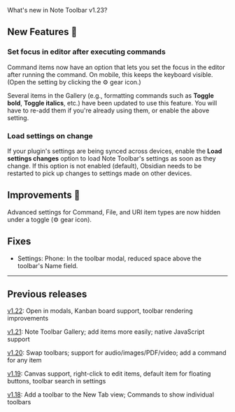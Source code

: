 What's new in Note Toolbar v1.23?

## New Features 🎉

### Set focus in editor after executing commands

Command items now have an option that lets you set the focus in the editor after running the command. On mobile, this keeps the keyboard visible. (Open the setting by clicking the ⚙️ gear icon.)

Several items in the Gallery (e.g., formatting commands such as **Toggle bold**, **Toggle italics**, etc.) have been updated to use this feature. You will have to re-add them if you're already using them, or enable the above setting.

### Load settings on change

If your plugin's settings are being synced across devices, enable the **Load settings changes** option to load Note Toolbar's settings as soon as they change. If this option is not enabled (default), Obsidian needs to be restarted to pick up changes to settings made on other devices. 

## Improvements 🚀

Advanced settings for Command, File, and URI item types are now hidden under a toggle (⚙️ gear icon).

## Fixes

- Settings: Phone: In the toolbar modal, reduced space above the toolbar's Name field.

---

## Previous releases

[v1.22](https://github.com/chrisgurney/obsidian-note-toolbar/blob/master/docs/releases/en/1.22.md): Open in modals, Kanban board support, toolbar rendering improvements

[v1.21](https://github.com/chrisgurney/obsidian-note-toolbar/releases/tag/1.21.1): Note Toolbar Gallery; add items more easily; native JavaScript support 

[v1.20](https://github.com/chrisgurney/obsidian-note-toolbar/releases/tag/1.20.0): Swap toolbars; support for audio/images/PDF/video; add a command for any item

[v1.19](https://github.com/chrisgurney/obsidian-note-toolbar/releases/tag/1.19.1): Canvas support, right-click to edit items, default item for floating buttons, toolbar search in settings

[v1.18](https://github.com/chrisgurney/obsidian-note-toolbar/releases/tag/1.18.1): Add a toolbar to the New Tab view; Commands to show individual toolbars